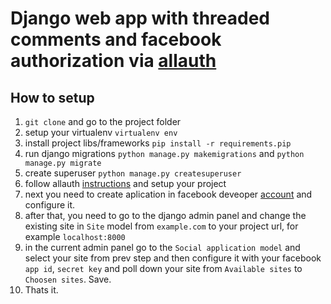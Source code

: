 # Django web app with threaded comments and facebook authorization via [allauth](https://github.com/pennersr/django-allauth)

## How to setup
1. `git clone` and go to the project folder
2. setup your virtualenv `virtualenv env`
3. install project libs/frameworks `pip install -r requirements.pip`
4. run django migrations `python manage.py makemigrations` and `python manage.py migrate`
5. create superuser `python manage.py createsuperuser`
6. follow allauth [instructions](https://django-allauth.readthedocs.io/en/latest/installation.html) and setup your project
7. next you need to create aplication in facebook deveoper [account](https://developers.facebook.com/) and configure it.
8. after that, you need to go to the django admin panel and change the existing site in `Site` model from `example.com` to your project url, for example `localhost:8000`
9. in the current admin panel go to the `Social application model` and select your site from prev step and then configure it with your facebook `app id`, `secret key` and poll down your site from `Available sites` to `Choosen sites`. Save.
10. Thats it.